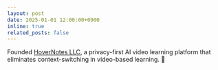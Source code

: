 ```yaml
---
layout: post
date: 2025-01-01 12:00:00+0900
inline: true
related_posts: false
---
```


Founded [HoverNotes LLC](https://hovernotes.app), a privacy-first AI video learning platform that eliminates context-switching in video-based learning. 🚀